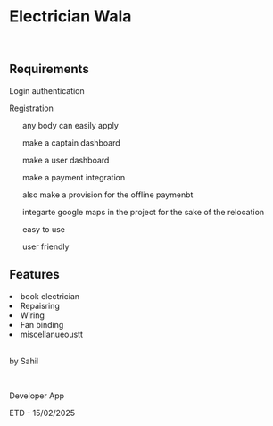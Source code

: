 <h1> Electrician Wala</h1>
<br>
<h2> Requirements</h2>
<p> Login authentication</p>
<p>Registration</p>
<ol>any body can easily apply</ol>
<ol>make a captain dashboard</ol>
<ol> make a user dashboard</ol>
<ol> make a payment integration</ol>
<oL> also make a provision for the offline paymenbt</oL>
<ol> integarte google maps in the project for the sake of the relocation </ol>
<ol>easy to use</ol>
<ol>user friendly
</ol>
<h2>Features</h2>
<li>book electrician</li>
<li> Repaisring</li>
<li> Wiring</li>
<li> Fan binding </li>
<li>miscellanueoustt</li>
<br>
<p>by Sahil
</p>
<br>
<p>
  Developer App
</p>
<p> ETD - 15/02/2025 </p>
<br>
